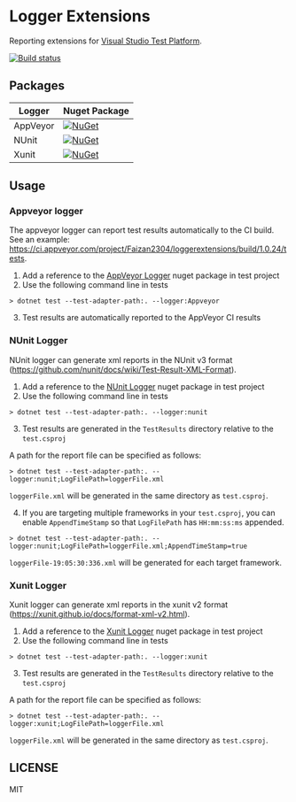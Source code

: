 # Logger Extensions
Reporting extensions for [Visual Studio Test Platform](https://gtihub.com/microsoft/vstest).

[![Build status](https://ci.appveyor.com/api/projects/status/6acdk0kx0smkcktl?svg=true)](https://ci.appveyor.com/project/Faizan2304/loggerextensions)

## Packages
| Logger | Nuget Package |
| ------ | ------------- |
| AppVeyor | [![NuGet](https://img.shields.io/nuget/v/Appveyor.TestLogger.svg)](https://www.nuget.org/packages/Appveyor.TestLogger/) |
| NUnit | [![NuGet](https://img.shields.io/nuget/v/NUnitXml.TestLogger.svg)](https://www.nuget.org/packages/NUnitXml.TestLogger/) |
| Xunit | [![NuGet](https://img.shields.io/nuget/v/XunitXml.TestLogger.svg)](https://www.nuget.org/packages/XunitXml.TestLogger/) |

## Usage
### Appveyor logger
The appveyor logger can report test results automatically to the CI build. See an example: https://ci.appveyor.com/project/Faizan2304/loggerextensions/build/1.0.24/tests.

1. Add a reference to the [AppVeyor Logger](https://www.nuget.org/packages/Appveyor.TestLogger) nuget package in test project
2. Use the following command line in tests
```
> dotnet test --test-adapter-path:. --logger:Appveyor
```
3. Test results are automatically reported to the AppVeyor CI results


### NUnit Logger
NUnit logger can generate xml reports in the NUnit v3 format (https://github.com/nunit/docs/wiki/Test-Result-XML-Format).

1. Add a reference to the [NUnit Logger](https://www.nuget.org/packages/NUnitXml.TestLogger) nuget package in test project
2. Use the following command line in tests
```
> dotnet test --test-adapter-path:. --logger:nunit
```
3. Test results are generated in the `TestResults` directory relative to the `test.csproj`

A path for the report file can be specified as follows:
```
> dotnet test --test-adapter-path:. --logger:nunit;LogFilePath=loggerFile.xml
```

`loggerFile.xml` will be generated in the same directory as `test.csproj`.

4. If you are targeting multiple frameworks in your `test.csproj`, you can enable `AppendTimeStamp` so that `LogFilePath` has `HH:mm:ss:ms` appended.
```
> dotnet test --test-adapter-path:. --logger:nunit;LogFilePath=loggerFile.xml;AppendTimeStamp=true
```
`loggerFile-19:05:30:336.xml` will be generated for each target framework.

### Xunit Logger
Xunit logger can generate xml reports in the xunit v2 format (https://xunit.github.io/docs/format-xml-v2.html).

1. Add a reference to the [Xunit Logger](https://www.nuget.org/packages/XunitXml.TestLogger) nuget package in test project
2. Use the following command line in tests
```
> dotnet test --test-adapter-path:. --logger:xunit
```
3. Test results are generated in the `TestResults` directory relative to the `test.csproj`

A path for the report file can be specified as follows:
```
> dotnet test --test-adapter-path:. --logger:xunit;LogFilePath=loggerFile.xml
```

`loggerFile.xml` will be generated in the same directory as `test.csproj`.

## LICENSE
MIT

